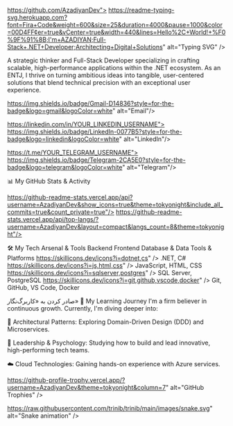 https://github.com/AzadiyanDev"> https://readme-typing-svg.herokuapp.com?font=Fira+Code&weight=600&size=25&duration=4000&pause=1000&color=00D4FF¢er=true&vCenter=true&width=440&lines=Hello%2C+World!+%F0%9F%91%8B;I'm+AZADIYAN;Full-Stack+.NET+Developer;Architecting+Digital+Solutions" alt="Typing SVG" />

A strategic thinker and Full-Stack Developer specializing in crafting scalable, high-performance applications within the .NET ecosystem.
 As an ENTJ, I thrive on turning ambitious ideas into tangible, user-centered solutions that blend technical precision with an exceptional user experience.





https://img.shields.io/badge/Gmail-D14836?style=for-the-badge&logo=gmail&logoColor=white" alt="Email"/>

https://linkedin.com/in/YOUR_LINKEDIN_USERNAME">
https://img.shields.io/badge/LinkedIn-0077B5?style=for-the-badge&logo=linkedin&logoColor=white" alt="LinkedIn"/>

https://t.me/YOUR_TELEGRAM_USERNAME">
https://img.shields.io/badge/Telegram-2CA5E0?style=for-the-badge&logo=telegram&logoColor=white" alt="Telegram"/>


📊 My GitHub Stats & Activity

https://github-readme-stats.vercel.app/api?username=AzadiyanDev&show_icons=true&theme=tokyonight&include_all_commits=true&count_private=true"/>
https://github-readme-stats.vercel.app/api/top-langs/?username=AzadiyanDev&layout=compact&langs_count=8&theme=tokyonight"/>

🛠️ My Tech Arsenal & Tools
Backend	Frontend	Database & Data	Tools & Platforms
https://skillicons.dev/icons?i=dotnet,cs" />
.NET, C#	https://skillicons.dev/icons?i=js,html,css" />
JavaScript, HTML, CSS	https://skillicons.dev/icons?i=sqlserver,postgres" />
SQL Server, PostgreSQL	https://skillicons.dev/icons?i=git,github,vscode,docker" />
Git, GitHub, VS Code, Docker

صادر کردن به «کاربرگ‌نگار»
🌱 My Learning Journey
I'm a firm believer in continuous growth. Currently, I'm diving deeper into:

🚀 Architectural Patterns: Exploring Domain-Driven Design (DDD) and Microservices.

🧠 Leadership & Psychology: Studying how to build and lead innovative, high-performing tech teams.

☁️ Cloud Technologies: Gaining hands-on experience with Azure services.



https://github-profile-trophy.vercel.app/?username=AzadiyanDev&theme=tokyonight&column=7" alt="GitHub Trophies" />

https://raw.githubusercontent.com/trinib/trinib/main/images/snake.svg" alt="Snake animation" />

